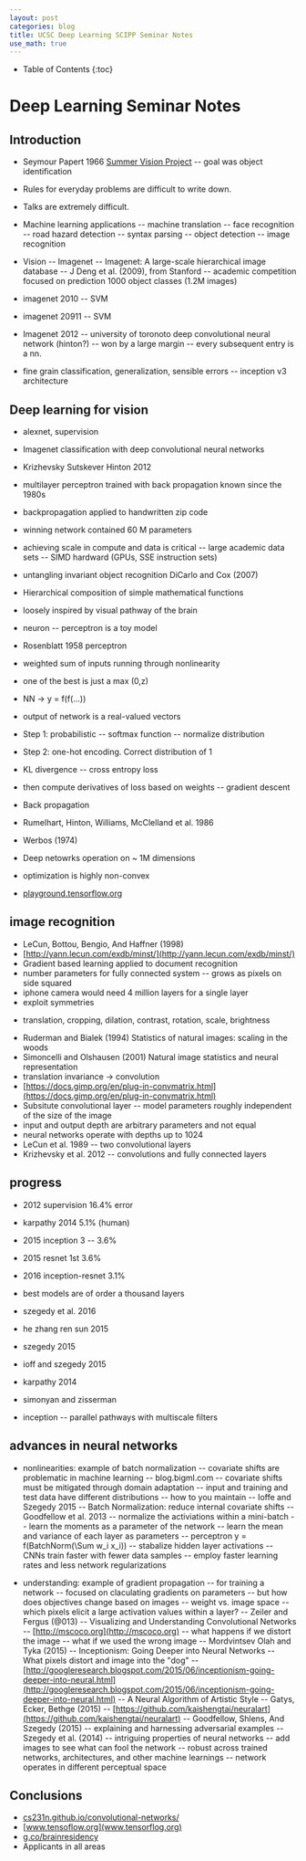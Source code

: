 ```yaml
---
layout: post
categories: blog
title: UCSC Deep Learning SCIPP Seminar Notes
use_math: true
---
```


* Table of Contents
{:toc}


# Deep Learning Seminar Notes

## Introduction

* Seymour Papert 1966 [Summer Vision Project](http://dspace.mit.edu/handle/1721.1/6125)
    -- goal was object identification
* Rules for everyday problems are difficult to write down.
* Talks are extremely difficult.

* Machine learning applications
  -- machine translation
  -- face recognition
  -- road hazard detection
  -- syntax parsing
  -- object detection
  -- image recognition

* Vision -- Imagenet
  -- Imagenet: A large-scale hierarchical image database
  -- J Deng et al. (2009), from Stanford
  -- academic competition focused on prediction 1000 object classes (1.2M images)

* imagenet 2010
  -- SVM 
* imagenet 20911
  -- SVM
* Imagenet 2012
  -- university of toronoto deep convolutional neural network (hinton?)
  -- won by a large margin
  -- every subsequent entry is a nn.

* fine grain classification, generalization, sensible errors
  -- inception v3 architecture

## Deep learning for vision

* alexnet, supervision
* Imagenet classification with deep convolutional neural networks
* Krizhevsky Sutskever Hinton 2012
* multilayer perceptron trained with back propagation known since the 1980s
* backpropagation applied to handwritten zip code
* winning network contained 60 M parameters
* achieving scale in compute and data is critical
  -- large academic data sets
  -- SIMD hardward (GPUs, SSE instruction sets)

* untangling invariant object recognition DiCarlo and Cox (2007)
* Hierarchical composition of simple mathematical functions
* loosely inspired by visual pathway of the brain

* neuron -- perceptron is a toy model
* Rosenblatt 1958 perceptron
* weighted sum of inputs running through nonlinearity
* one of the best is just a max (0,z)

* NN -> y = f(f(...))
* output of network is a real-valued vectors

* Step 1: probabilistic -- softmax function -- normalize distribution
* Step 2: one-hot encoding.  Correct distribution of 1
* KL divergence -- cross entropy loss
* then compute derivatives of loss based on weights -- gradient descent
* Back propagation
* Rumelhart, Hinton, Williams, McClelland et al. 1986
* Werbos (1974)
* Deep netowrks operation on ~ 1M dimensions
* optimization is highly non-convex
* [playground.tensorflow.org](playground.tensorflow.org)

## image recognition
* LeCun, Bottou, Bengio, And Haffner (1998)
* [http://yann.lecun.com/exdb/minst/](http://yann.lecun.com/exdb/minst/)
* Gradient based learning applied to document recognition
* number parameters for fully connected system -- grows as pixels on side squared
* iphone camera would need 4 million layers for a single layer
* exploit symmetries
 - translation, cropping, dilation, contrast, rotation, scale, brightness
* Ruderman and Bialek (1994) Statistics of natural images: scaling in the woods
* Simoncelli and Olshausen (2001) Natural image statistics and neural representation
* translation invariance -> convolution
* [https://docs.gimp.org/en/plug-in-convmatrix.html](https://docs.gimp.org/en/plug-in-convmatrix.html)
* Subsitute convolutional layer -- model parameters roughly independent of the size of the image
* input and output depth are arbitrary parameters and not equal
* neural networks operate with depths up to 1024
* LeCun et al. 1989 -- two convolutional layers
* Krizhevsky et al. 2012 -- convolutions and fully connected layers

## progress
* 2012 supervision 16.4% error
* karpathy 2014 5.1% (human)
* 2015 inception 3 -- 3.6%
* 2015 resnet 1st 3.6%
* 2016 inception-resnet 3.1%
* best models are of order a thousand layers

* szegedy et al. 2016
* he zhang ren sun 2015
* szegedy 2015
* ioff and szegedy 2015
* karpathy 2014
* simonyan and zisserman 
* inception -- parallel pathways with multiscale filters


## advances in neural networks
* nonlinearities: example of batch normalization
  -- covariate shifts are problematic in machine learning
  -- blog.bigml.com
  -- covariate shifts must be mitigated through domain adaptation
  -- input and training and test data have different distributions
  -- how to you maintain -- Ioffe and Szegedy 2015 -- Batch Normalization: reduce internal covariate shifts
  -- Goodfellow et al. 2013
  -- normalize the activiations within a mini-batch
  -- learn the moments as a parameter of the network
  -- learn the mean and variance of each layer as parameters
  -- perceptron y = f(BatchNorm(\Sum w_i x_i))
  -- stabalize hidden layer activations
  -- CNNs train faster with fewer data samples
  -- employ faster learning rates and less network regularizations

* understanding: example of gradient propagation
  -- for training a network -- focused on claculating gradients on parameters
  -- but how does objectives change based on images 
  -- weight vs. image space
  -- which pixels elicit a large activation values within a layer?
  -- Zeiler and Fergus (@013) -- Visualizing and Understanding Convolutional Networks
  -- [http://mscoco.org](http://mscoco.org)
  -- what happens if we distort the image
  -- what if we used the wrong image
  -- Mordvintsev Olah and Tyka (2015) -- Inceptionism: Going Deeper into Neural Networks
  -- What pixels distort and image into the "dog"
  -- [http://googleresearch.blogspot.com/2015/06/inceptionism-going-deeper-into-neural.html](http://googleresearch.blogspot.com/2015/06/inceptionism-going-deeper-into-neural.html)
  -- A Neural Algorithm of Artistic Style -- Gatys, Ecker, Bethge (2015)
  -- [https://github.com/kaishengtai/neuralart](https://github.com/kaishengtai/neuralart)
  -- Goodfellow, Shlens, And Szegedy (2015) -- explaining and harnessing adversarial examples
  -- Szegedy et al. (2014) -- intriguing properties of neural networks
  -- add images to see what can fool the network
  -- robust across trained networks, architectures, and other machine learnings
  -- network operates in different perceptual space

## Conclusions
* [cs231n.github.io/convolutional-networks/](cs231n.github.io/convolutional-networks/) 
* [www.tensoflow.org](www.tensorflog.org)
* [g.co/brainresidency](g.co/brainresidency)
* Applicants in all areas 